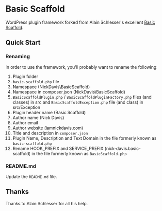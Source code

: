 # Basic Scaffold

WordPress plugin framework forked from Alain Schlesser's excellent [Basic Scaffold](https://github.com/mwpd/basic-scaffold/).

## Quick Start

### Renaming

In order to use the framework, you'll probably want to rename the following:

1. Plugin folder
2. `basic-scaffold.php` file
3. Namespace (NickDavis\BasicScaffold)
4. Namespace in composer.json (NickDavis\\BasicScaffold)
5. `BasicScaffoldPlugin.php` / `BasicScaffoldPluginFactory.php` files (and classes) in src and `BasicScaffoldException.php` file (and class) in src/Exception
6. Plugin header name (Basic Scaffold)
7. Author name (Nick Davis)
8. Author email
9. Author website (iamnickdavis.com)
10. Title and description in `composer.json`
11. Plugin Name, Description and Text Domain in the file formerly known as `basic-scaffold.php`
12. Rename HOOK_PREFIX and SERVICE_PREFIX (nick-davis.basic-scaffold) in the file formerly known as `BasicScaffold.php`

### README.md

Update the `README.md` file.

## Thanks

Thanks to Alain Schlesser for all his help.
